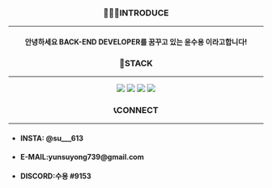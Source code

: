 <div align="center">
  <h3>🧑🏼‍💻INTRODUCE</h3>
  <hr>
  <h4>안녕하세요 BACK-END DEVELOPER를 꿈꾸고 있는 윤수용 이라고합니다!</h4>

  <h3>📘STACK</h3>
  <hr border="0.5px">
  <img src="https://img.shields.io/badge/python-3776AB?style=for-the-badge&logo=python&logoColor=white">
  <img src="https://img.shields.io/badge/django-092E20?style=for-the-badge&logo=django&logoColor=white">
  <img src="https://img.shields.io/badge/html5-E34F26?style=for-the-badge&logo=html5&logoColor=white">
  <img src="https://img.shields.io/badge/css-1572B6?style=for-the-badge&logo=css3&logoColor=white">
  <h3>📞CONNECT</h3>
  <hr>
  <div align="left">
  <ul>
    <li><h4>INSTA: @su___613</h4></li>
    <li><h4>E-MAIL:yunsuyong739@gmail.com</h4></li>
    <li><h4>DISCORD:수용 #9153</h4></li>
  </ul>
  </div>
 </div>
